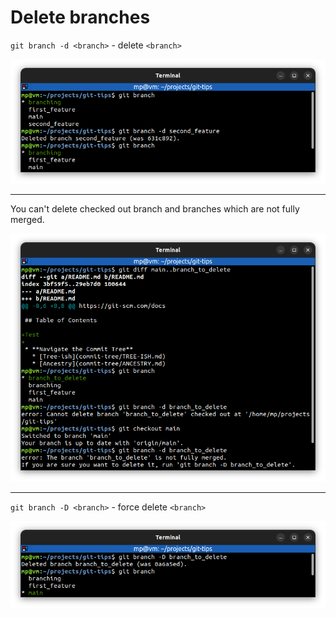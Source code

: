 # Delete branches

`git branch -d <branch>` - delete `<branch>`

![git-branch-delete.png](images/git-branch-delete.png)

---
You can't delete checked out branch and branches which are not fully merged.

![git-branch-delete-warn.png](images/git-branch-delete-warn.png)

---
`git branch -D <branch>` - force delete `<branch>`

![git-branch-delete-force.png](images/git-branch-delete-force.png)